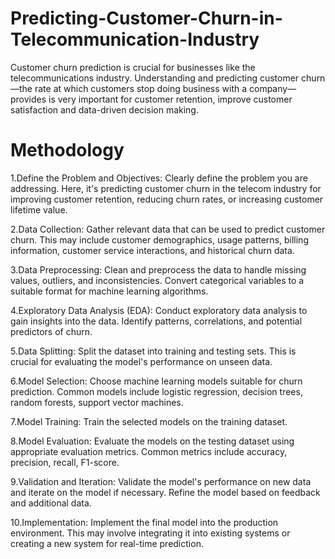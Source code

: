 # Predicting-Customer-Churn-in-Telecommunication-Industry
Customer churn prediction is crucial for businesses like the telecommunications industry. Understanding and predicting customer churn—the rate at which customers stop doing business with a company—provides is very important for customer retention, improve customer satisfaction and data-driven decision making.


# Methodology

1.Define the Problem and Objectives: Clearly define the problem you are addressing. Here, it's predicting customer churn in the telecom industry for improving customer retention, reducing churn rates, or increasing customer lifetime value.

2.Data Collection: Gather relevant data that can be used to predict customer churn. This may include customer demographics, usage patterns, billing information, customer service interactions, and historical churn data.

3.Data Preprocessing: Clean and preprocess the data to handle missing values, outliers, and inconsistencies. Convert categorical variables to a suitable format for machine learning algorithms.

4.Exploratory Data Analysis (EDA): Conduct exploratory data analysis to gain insights into the data. Identify patterns, correlations, and potential predictors of churn.

5.Data Splitting: Split the dataset into training and testing sets. This is crucial for evaluating the model's performance on unseen data.

6.Model Selection: Choose machine learning models suitable for churn prediction. Common models include logistic regression, decision trees, random forests, support vector machines.

7.Model Training: Train the selected models on the training dataset. 

8.Model Evaluation: Evaluate the models on the testing dataset using appropriate evaluation metrics. Common metrics include accuracy, precision, recall, F1-score.

9.Validation and Iteration: Validate the model's performance on new data and iterate on the model if necessary. Refine the model based on feedback and additional data.

10.Implementation: Implement the final model into the production environment. This may involve integrating it into existing systems or creating a new system for real-time prediction.

